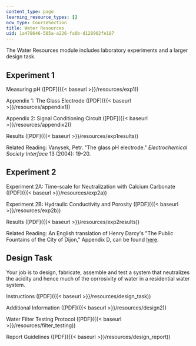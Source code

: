 ```yaml
---
content_type: page
learning_resource_types: []
ocw_type: CourseSection
title: Water Resources
uid: 1a478646-505a-a226-fa0b-d128902fe187
---
```


The Water Resources module includes laboratory experiments and a larger design task.

Experiment 1
------------

Measuring pH ([PDF]({{< baseurl >}}/resources/exp1))

Appendix 1: The Glass Electrode ([PDF]({{< baseurl >}}/resources/appendix1))

Appendix 2: Signal Conditioning Circuit ([PDF]({{< baseurl >}}/resources/appendix2))

Results ([PDF]({{< baseurl >}}/resources/exp1results))

Related Reading: Vanysek, Petr. "The glass pH electrode." _Electrochemical Society Interface_ 13 (2004): 19-20.

Experiment 2
------------

Experiment 2A: Time-scale for Neutralization with Calcium Carbonate ([PDF]({{< baseurl >}}/resources/exp2a))

Experiment 2B: Hydraulic Conductivity and Porosity ([PDF]({{< baseurl >}}/resources/exp2b))

Results ([PDF]({{< baseurl >}}/resources/exp2results))

Related Reading: An English translation of Henry Darcy's "The Public Fountains of the City of Dijon," Appendix D, can be found [here](http://biosystems.okstate.edu/darcy/index.htm).

Design Task
-----------

Your job is to design, fabricate, assemble and test a system that neutralizes the acidity and hence much of the corrosivity of water in a residential water system.

Instructions ([PDF]({{< baseurl >}}/resources/design_task))

Additional Information ([PDF]({{< baseurl >}}/resources/design2))

Water Filter Testing Protocol ([PDF]({{< baseurl >}}/resources/filter_testing))

Report Guidelines ([PDF]({{< baseurl >}}/resources/design_report))